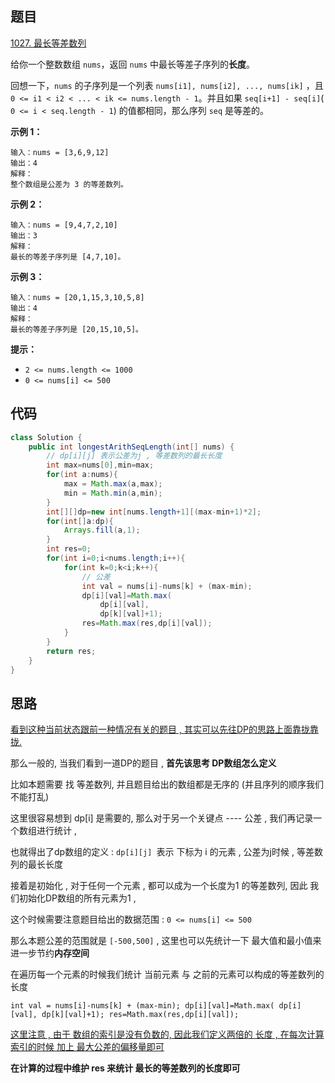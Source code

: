 ## 题目

[1027. 最长等差数列](https://leetcode.cn/problems/longest-arithmetic-subsequence/)

给你一个整数数组 `nums`，返回 `nums` 中最长等差子序列的**长度**。

回想一下，`nums` 的子序列是一个列表 `nums[i1], nums[i2], ..., nums[ik]` ，且 `0 <= i1 < i2 < ... < ik <= nums.length - 1`。并且如果 `seq[i+1] - seq[i]`( `0 <= i < seq.length - 1`) 的值都相同，那么序列 `seq` 是等差的。

 

**示例 1：**

```
输入：nums = [3,6,9,12]
输出：4
解释： 
整个数组是公差为 3 的等差数列。
```

**示例 2：**

```
输入：nums = [9,4,7,2,10]
输出：3
解释：
最长的等差子序列是 [4,7,10]。
```

**示例 3：**

```
输入：nums = [20,1,15,3,10,5,8]
输出：4
解释：
最长的等差子序列是 [20,15,10,5]。
```

 

**提示：**

- `2 <= nums.length <= 1000`
- `0 <= nums[i] <= 500`



## 代码

```java
class Solution {
    public int longestArithSeqLength(int[] nums) {
        // dp[i][j] 表示公差为j , 等差数列的最长长度
        int max=nums[0],min=max;
        for(int a:nums){
            max = Math.max(a,max);
            min = Math.min(a,min);
        }
        int[][]dp=new int[nums.length+1][(max-min+1)*2];
        for(int[]a:dp){
            Arrays.fill(a,1);
        }
        int res=0;
        for(int i=0;i<nums.length;i++){
            for(int k=0;k<i;k++){
                // 公差
                int val = nums[i]-nums[k] + (max-min);
                dp[i][val]=Math.max(
                    dp[i][val],
                    dp[k][val]+1);
                res=Math.max(res,dp[i][val]);
            }
        }
        return res;
    }
}
```

## 思路

<u>看到这种当前状态跟前一种情况有关的题目 ,  其实可以先往DP的思路上面靠拢靠拢.</u>

那么一般的,  当我们看到一道DP的题目 , **首先该思考 DP数组怎么定义** 

比如本题需要 找 等差数列, 并且题目给出的数组都是无序的 (并且序列的顺序我们不能打乱)

这里很容易想到 dp[i] 是需要的, 那么对于另一个关键点 ---- 公差 , 我们再记录一个数组进行统计 , 

也就得出了dp数组的定义 :  `dp[i][j] `表示 下标为 i 的元素 , 公差为j时候 , 等差数列的最长长度

接着是初始化 , 对于任何一个元素 , 都可以成为一个长度为1 的等差数列, 因此 我们初始化DP数组的所有元素为1 , 

这个时候需要注意题目给出的数据范围 : ``0 <= nums[i] <= 500``

那么本题公差的范围就是 `[-500,500]`  , 这里也可以先统计一下 最大值和最小值来 进一步节约**内存空间**

在遍历每一个元素的时候我们统计 当前元素 与 之前的元素可以构成的等差数列的长度 

`int val = nums[i]-nums[k] + (max-min);
                dp[i][val]=Math.max(
                    dp[i][val],
                    dp[k][val]+1);
                res=Math.max(res,dp[i][val]);`

<u>这里注意 , 由于 数组的索引是没有负数的, 因此我们定义两倍的 长度 , 在每次计算索引的时候 加上 最大公差的偏移量即可</u>

**在计算的过程中维护 res 来统计 最长的等差数列的长度即可**

